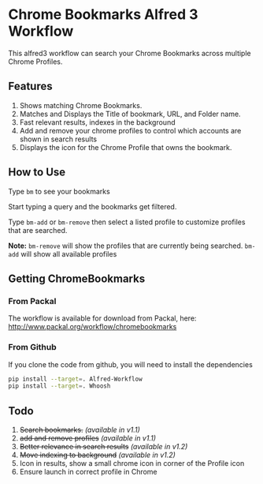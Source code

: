 # Chrome Bookmarks Alfred 3 Workflow

This alfred3 workflow can search your Chrome Bookmarks across multiple Chrome Profiles.

## Features

1. Shows matching Chrome Bookmarks.
2. Matches and Displays the Title of bookmark, URL, and Folder name.
3. Fast relevant results, indexes in the background
4. Add and remove your chrome profiles to control which accounts are shown in search results
5. Displays the icon for the Chrome Profile that owns the bookmark.

## How to Use

Type `bm` to see your bookmarks

Start typing a query and the bookmarks get filtered.

Type `bm-add` or `bm-remove` then select a listed profile to customize profiles that are searched.

**Note:** `bm-remove` will show the profiles that are currently being searched.
`bm-add` will show all available profiles

## Getting ChromeBookmarks

### From Packal

The workflow is available for download from Packal, here: http://www.packal.org/workflow/chromebookmarks

### From Github

If you clone the code from github, you will
need to install the dependencies

```bash
pip install --target=. Alfred-Workflow
pip install --target=. Whoosh
```

## Todo

1. ~~Search bookmarks.~~ *(available in v1.1)*
2. ~~add and remove profiles~~ *(available in v1.1)*
3. ~~Better relevance in search results~~ *(available in v1.2)*
4. ~~Move indexing to background~~ *(available in v1.2)*
5. Icon in results, show a small chrome icon in corner of the Profile icon
6. Ensure launch in correct profile in Chrome
